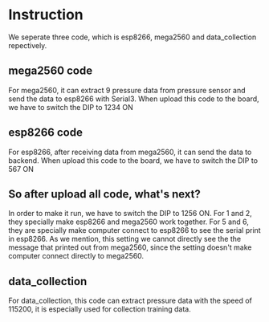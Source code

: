 # Instruction

We seperate three code, which is esp8266, mega2560 and data_collection repectively.

## mega2560 code

For mega2560, it can extract 9 pressure data from pressure sensor and send the data to esp8266 with Serial3. When upload this code to the board, we have to switch the DIP to 1234 ON
## esp8266 code

For esp8266, after receiving data from mega2560, it can send the data to backend. When upload this code to the board, we have to switch the DIP to 567 ON

## So after upload all code, what's next?
In order to make it run, we have to switch the DIP to 1256 ON. For 1 and 2, they specially make esp8266 and mega2560 work together. For 5 and 6, they are specially make computer connect to esp8266 to see the serial print in esp8266. As we mention, this setting we cannot directly see the the message that printed out from mega2560, since the setting doesn't make computer connect directly to mega2560.

## data_collection
For data_collection, this code can extract pressure data with the speed of 115200, it is especially used for collection training data.

